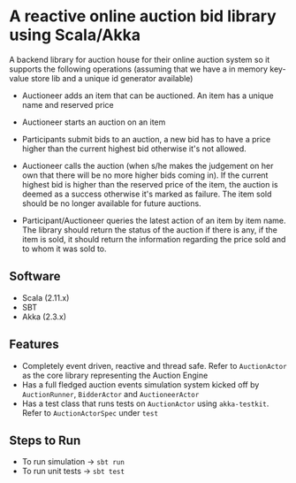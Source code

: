 # A reactive online auction bid library using Scala/Akka #

A backend library for auction house for their online auction system so it supports the following operations (assuming that we have a in memory key-value store lib and a unique id generator available)
 
* Auctioneer adds an item that can be auctioned. An item has a unique name and reserved price
 
* Auctioneer starts an auction on an item
 
* Participants submit bids to an auction, a new bid has to have a price higher than the current highest bid otherwise it's not allowed.
 
* Auctioneer calls the auction (when s/he makes the judgement on her own that there will be no more higher bids coming in). If the current highest bid is higher than the reserved price of the item, the auction is deemed as a success otherwise it's marked as failure. The item sold should be no longer available for future auctions.
 
* Participant/Auctioneer queries the latest action of an item by item name. The library should return the status of the auction if there is any, if the item is sold, it should return the information regarding the price sold and to whom it was sold to.

Software
--------
- Scala (2.11.x)
- SBT 
- Akka (2.3.x)

Features­
--------
- Completely event driven, reactive and thread safe. Refer to `AuctionActor` as the core library representing the Auction Engine
- Has a full fledged auction events simulation system kicked off by `AuctionRunner`, `BidderActor` and `AuctioneerActor`
- Has a test class that runs tests on `AuctionActor` using `akka-testkit`. Refer to `AuctionActorSpec` under `test` 

Steps to Run
------------
- To run simulation -> `sbt run`
- To run unit tests -> `sbt test`